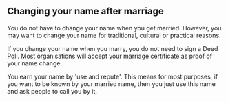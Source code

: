 ##  Changing your name after marriage

You do not have to change your name when you get married. However, you may
want to change your name for traditional, cultural or practical reasons.

If you change your name when you marry, you do not need to sign a Deed Poll.
Most organisations will accept your marriage certificate as proof of your name
change.

You earn your name by 'use and repute'. This means for most purposes, if you
want to be known by your married name, then you just use this name and ask
people to call you by it.

